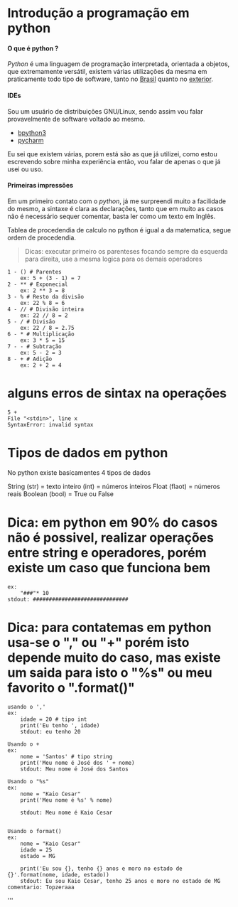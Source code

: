 # Introdução a programação em python

#### O que é python ?
*Python* é uma linguagem de programação interpretada, orientada a objetos, que extremamente versátil, existem várias utilizações da mesma em praticamente todo tipo de software, tanto no [Brasil](http://python.org.br/empresas) quanto no [exterior](https://oraculoti.com.br/2017/03/24/quais-sao-as-aplicacoes-mais-famosas-feitas-em-python/).

#### IDEs

Sou um usuário de distribuições GNU/Linux, sendo assim vou falar provavelmente de software voltado ao mesmo.

* [bpython3](https://bpython-interpreter.org/)
* [pycharm](https://www.jetbrains.com/pycharm/download/#section=linux)

Eu sei que existem várias, porem está são as que já utilizei, como estou escrevendo sobre minha experiência então, vou falar de apenas o que já usei ou uso.

#### Primeiras impressões

Em um primeiro contato com o *python*, já me surpreendi muito a facilidade do mesmo, a sintaxe é clara as declarações, tanto que em muito as casos não é necessário sequer comentar, basta ler como um texto em Inglês.



Tablea de procedendia de calculo no python é igual a da matematica, segue ordem de procedendia.
> Dicas:  executar primeiro os parenteses focando sempre da esquerda para direita, use a mesma logica para os demais operadores

	1 - () # Parentes
		ex: 5 + (3 - 1) = 7
	2 - ** # Exponecial
		ex: 2 ** 3 = 8
	3 - % # Resto da divisão
		ex: 22 % 8 = 6
	4 - // # Divisão inteira
		ex: 22 // 8 = 2
	5 - / # Divisão
		ex: 22 / 8 = 2.75
	6 - * # Multiplicação
		ex: 3 * 5 = 15
	7 - - # Subtração
		ex: 5 - 2 = 3
	8 - + # Adição
		ex: 2 + 2 = 4

# alguns erros de sintax na operações
	5 +
	File "<stdin>", line x
	SyntaxError: invalid syntax

# Tipos de dados em python

No python existe basícamentes 4 tipos de dados

String (str) = texto
inteiro (int) = números inteiros
Float (flaot) = números reais
Boolean (bool) = True ou False

# Dica: em python em 90% do casos não é possivel, realizar operações entre string e operadores, porém existe um caso que funciona bem
	ex:
		"###"* 10
	stdout: ##############################

# Dica: para contatemas em python usa-se o "," ou "+" porém isto depende muito do caso, mas existe um saida para isto o "%s" ou meu favorito o ".format()"

	usando o ','
	ex:
		idade = 20 # tipo int
		print('Eu tenho ', idade)
		stdout: eu tenho 20

	Usando o +
	ex:
		nome = 'Santos' # tipo string
		print('Meu nome é José dos ' + nome)
		stdout: Meu nome é José dos Santos

	Usando o "%s"
	ex:
		nome = "Kaio Cesar"
		print('Meu nome é %s' % nome)

		stdout: Meu nome é Kaio Cesar


	Usando o format()
	ex:
		nome = "Kaio Cesar"
		idade = 25
		estado = MG

		print('Eu sou {}, tenho {} anos e moro no estado de {}'.format(nome, idade, estado))
		stdout: Eu sou Kaio Cesar, tenho 25 anos e moro no estado de MG
	comentario: Topzeraaa
'''
